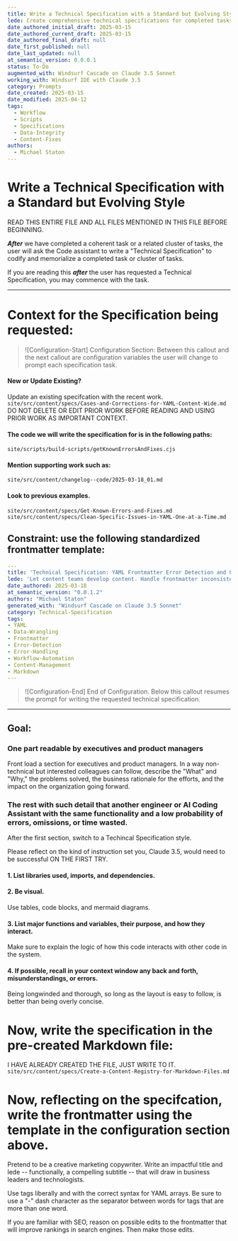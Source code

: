 ```yaml
---
title: Write a Technical Specification with a Standard but Evolving Style
lede: Create comprehensive technical specifications for completed tasks and features
date_authored_initial_draft: 2025-03-15
date_authored_current_draft: 2025-03-15
date_authored_final_draft: null
date_first_published: null
date_last_updated: null
at_semantic_version: 0.0.0.1
status: To-Do
augmented_with: Windsurf Cascade on Claude 3.5 Sonnet
working_with: Windsurf IDE with Claude 3.5
category: Prompts
date_created: 2025-03-15
date_modified: 2025-04-12
tags:
  - Workflow
  - Scripts
  - Specifications
  - Data-Integrity
  - Content-Fixes
authors:
  - Michael Staton
---
```


# Write a Technical Specification with a Standard but Evolving Style

READ THIS ENTIRE FILE AND ALL FILES MENTIONED IN THIS FILE BEFORE BEGINNING. 

**_After_** we have completed a coherent task or a related cluster of tasks, the user will ask the Code assistant to write a "Technical Specification" to codify and memorialize a completed task or cluster of tasks. 

If you are reading this **_after_** the user has requested a Technical Specification, you may commence with the task.  

***
# Context for the Specification being requested:
>![Configuration-Start] Configuration Section:
> Between this callout and the next callout are configuration variables the user will change to prompt each specification task.

#### New or Update Existing?
Update an existing specifcation with the recent work. 
`site/src/content/specs/Cases-and-Corrections-for-YAML-Content-Wide.md`
DO NOT DELETE OR EDIT PRIOR WORK BEFORE READING AND USING PRIOR WORK AS IMPORTANT CONTEXT.

#### The code we will write the specification for is in the following paths:

`site/scripts/build-scripts/getKnownErrorsAndFixes.cjs`


#### Mention supporting work such as:
`site/src/content/changelog--code/2025-03-18_01.md`



#### Look to previous examples.  

`site/src/content/specs/Get-Known-Errors-and-Fixes.md`
`site/src/content/specs/Clean-Specific-Issues-in-YAML-One-at-a-Time.md`

## Constraint: use the following standardized frontmatter template:
```yaml
---
title: 'Technical Specification: YAML Frontmatter Error Detection and Correction System.'
lede: 'Let content teams develop content. Handle frontmatter inconsistencies gracefully for a seamless user experience.'
date_authored: 2025-03-18
at_semantic_version: "0.0.1.2"
authors: "Michael Staton"
generated_with: "Windsurf Cascade on Claude 3.5 Sonnet"
category: Technical-Specification
tags: 
- YAML
- Data-Wrangling
- Frontmatter 
- Error-Detection
- Error-Handling 
- Workflow-Automation 
- Content-Management 
- Markdown
---
```

>![Configuration-End] End of Configuration.
> Below this callout resumes the prompt for writing the requested technical specification.

***

## Goal:

### One part readable by executives and product managers 
Front load a section for executives and product managers. In a way non-technical but interested colleagues can follow, describe the "What" and "Why," the problems solved, the business rationale for the efforts, and the impact on the organization going forward. 

### The rest with such detail that another engineer or AI Coding Assistant with the same functionality and a low probability of errors, omissions, or time wasted.
After the first section, switch to a Techincal Specification style. 

Please reflect on the kind of instruction set you, Claude 3.5, would need to be successful ON THE FIRST TRY.  

#### 1. List libraries used, imports, and dependencies. 

#### 2. Be visual. 
Use tables, code blocks, and mermaid diagrams. 

#### 3. List major functions and variables, their purpose, and how they interact. 

Make sure to explain the logic of how this code interacts with other code in the system. 

#### 4. If possible, recall in your context window any back and forth, misunderstandings, or errors. 

Being longwinded and thorough, so long as the layout is easy to follow, is better than being overly concise. 

# Now, write the specification in the pre-created Markdown file:

I HAVE ALREADY CREATED THE FILE, JUST WRITE TO IT.
`site/src/content/specs/Create-a-Content-Registry-for-Markdown-Files.md`

# Now, reflecting on the specifcation, write the frontmatter using the template in the configuration section above.

Pretend to be a creative marketing copywriter. Write an impactful title and lede -- functionally, a compelling subtitle -- that will draw in business leaders and technologists.

Use tags liberally and with the correct syntax for YAML arrays. Be sure to use a "-" dash character as the separator between words for tags that are more than one word. 

If you are familiar with SEO, reason on possible edits to the frontmatter that will improve rankings in search engines. Then make those edits.